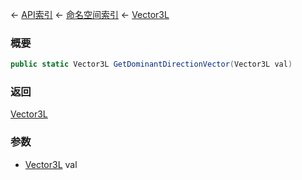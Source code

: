 ← [API索引](Api-Index) ← [命名空间索引](Namespace-Index) ← [Vector3L](VRageMath.Vector3L)

### 概要

```csharp
public static Vector3L GetDominantDirectionVector(Vector3L val)
```

### 返回

[Vector3L](VRageMath.Vector3L)

### 参数

* [Vector3L](VRageMath.Vector3L) val
